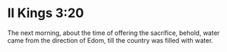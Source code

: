 # II Kings 3:20

The next morning, about the time of offering the sacrifice, behold, water came from the direction of Edom, till the country was filled with water.
